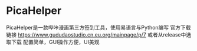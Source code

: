 # PicaHelper
PicaHelper是一款哔咔漫画第三方签到工具，使用易语言与Python编写
官方下载链接
https://www.gududaostudio.cn.eu.org/mainpage/p/7
或者从release中选取下载
配置简单，GUI操作方便，UI美观